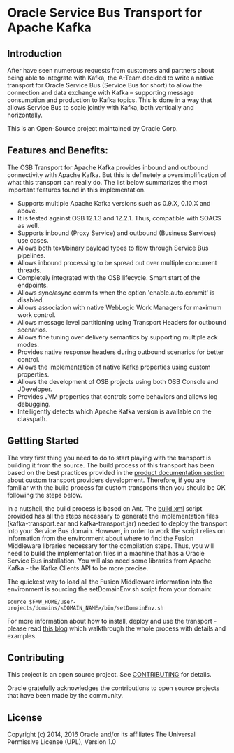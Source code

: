 # Oracle Service Bus Transport for Apache Kafka

## Introduction
After have seen numerous requests from customers and partners about being able to integrate with Kafka, the A-Team decided to write a native transport for Oracle Service Bus (Service Bus for short) to allow the connection and data exchange with Kafka – supporting message consumption and production to Kafka topics. This is done in a way that allows Service Bus to scale jointly with Kafka, both vertically and horizontally.

This is an Open-Source project maintained by Oracle Corp.

## Features and Benefits:
The OSB Transport for Apache Kafka provides inbound and outbound connectivity with Apache Kafka. But this is definetely a oversimplification of what this transport can really do. The list below summarizes the most important features found in this implementation.

* Supports multiple Apache Kafka versions such as 0.9.X, 0.10.X and above.
* It is tested against OSB 12.1.3 and 12.2.1. Thus, compatible with SOACS as well.
* Supports inbound (Proxy Service) and outbound (Business Services) use cases.
* Allows both text/binary payload types to flow through Service Bus pipelines.
* Allows inbound processing to be spread out over multiple concurrent threads.
* Completely integrated with the OSB lifecycle. Smart start of the endpoints.
* Allows sync/async commits when the option 'enable.auto.commit' is disabled.
* Allows association with native WebLogic Work Managers for maximum work control.
* Allows message level partitioning using Transport Headers for outbound scenarios.
* Allows fine tuning over delivery semantics by supporting multiple ack modes.
* Provides native response headers during outbound scenarios for better control.
* Allows the implementation of native Kafka properties using custom properties.
* Allows the development of OSB projects using both OSB Console and JDeveloper.
* Provides JVM properties that controls some behaviors and allows log debugging.
* Intelligently detects which Apache Kafka version is available on the classpath.

## Gettting Started
The very first thing you need to do to start playing with the transport is building it from the source. The build process of this transport has been based on the best practices provided in the [product documentation section](https://docs.oracle.com/middleware/1221/osb/develop/GUID-F3574BDE-F053-4015-ACC2-4CE2473B39EA.htm#OSBDV1292) about custom transport providers development. Therefore, if you are familiar with the build process for custom transports then you should be OK following the steps below.

In a nutshell, the build process is based on Ant. The [build.xml](./build.xml) script provided has all the steps necessary to generate the implementation files (kafka-transport.ear and kafka-transport.jar) needed to deploy the transport into your Service Bus domain. However, in order to work the script relies on information from the environment about where to find the Fusion Middleware libraries necessary for the compilation steps. Thus, you will need to build the implementation files in a machine that has a Oracle Service Bus installation. You will also need some libraries from Apache Kafka - the Kafka Clients API to be more precise.

The quickest way to load all the Fusion Middleware information into the environment is sourcing the setDomainEnv.sh script from your domain:

```
source $FMW_HOME/user-projects/domains/<DOMAIN_NAME>/bin/setDomainEnv.sh
```
For more information about how to install, deploy and use the transport - please read [this blog](http://www.ateam-oracle.com/osb-transport-for-apache-kafka-part-1/) which walkthrough the whole process with details and examples.

## Contributing
This project is an open source project. See [CONTRIBUTING](./CONTRIBUTING.md) for details.

Oracle gratefully acknowledges the contributions to open source projects that have been made by the community.

## License
Copyright (c) 2014, 2016 Oracle and/or its affiliates
The Universal Permissive License (UPL), Version 1.0
